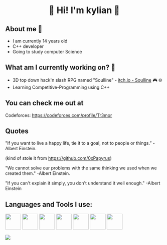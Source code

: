 ### <h1 align = "center">👋 Hi! I'm kylian 👋</h1>

## About me 🤔
- I am currently 14 years old
- C++ developer
- Going to study computer Science

## What am I currently working on? 🧐
- 3D top down hack'n slash RPG named "Soulline" - [itch.io - Soulline](https://soulworks.itch.io) 🎮 🌐
- Learning Competitive-Programming using C++

## You can check me out at
Codeforces: https://codeforces.com/profile/Tr3mor

## Quotes
"If you want to live a happy life, tie it to a goal, not to people or things.”       -Albert Einstein. 

(kind of stole it from https://github.com/0xPapyrus)

"We cannot solve our problems with the same thinking we used when we created them."   -Albert Einstein.

"If you can't explain it simply, you don't understand it well enough."                -Albert Einstein

## Languages and Tools I use: 
<img src="https://user-images.githubusercontent.com/56076746/90243631-871ee700-de2f-11ea-84f7-5f9561cec9d3.jpg" width="50"> <!-- c++ -->
<img src="https://user-images.githubusercontent.com/56076746/99189649-82d1d500-2762-11eb-97bb-089bf6c2a30a.jpg" width="50"> <!-- vim -->
<img src="https://user-images.githubusercontent.com/56076746/99189715-c9273400-2762-11eb-83af-e2b29d02d68a.jpg" width="50"> <!-- vscode -->
<img src="https://user-images.githubusercontent.com/56076746/90243651-8e45f500-de2f-11ea-8879-ecc4daabf68e.jpg" width="50"> <!-- arduino -->
<img src="https://user-images.githubusercontent.com/56076746/90243660-90a84f00-de2f-11ea-86d9-5a760845cc4b.jpg" width="50"> <!-- linux -->
<img src="https://user-images.githubusercontent.com/56076746/90244596-5f308300-de31-11ea-8228-f6cb2180b22e.jpg" width="50"> <!-- git -->
<img src="https://user-images.githubusercontent.com/56076746/90243665-930aa900-de2f-11ea-9f9b-a985921e3000.jpg" width="50"> <!-- github -->

<img src="https://github-readme-stats.vercel.app/api?username=kylian-tm&&show_icons=true&title_color=ffffff&icon_color=bb2acf&text_color=daf7dc&bg_color=151515">

